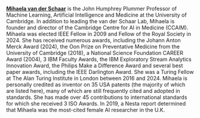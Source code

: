 [**Mihaela van der Schaar**](https://www.vanderschaar-lab.com/prof-mihaela-van-der-schaar/) is the John Humphrey Plummer Professor of Machine Learning, Artificial Intelligence and Medicine at the University of Cambridge. In addition to leading the van der Schaar Lab, Mihaela is founder and director of the Cambridge Centre for AI in Medicine (CCAIM). Mihaela was elected IEEE Fellow in 2009 and Fellow of the Royal Society in 2024. She has received numerous awards, including the Johann Anton Merck Award (2024), the Oon Prize on Preventative Medicine from the University of Cambridge (2018), a National Science Foundation CAREER Award (2004), 3 IBM Faculty Awards, the IBM Exploratory Stream Analytics Innovation Award, the Philips Make a Difference Award and several best paper awards, including the IEEE Darlington Award. She was a Turing Fellow at The Alan Turing Institute in London between 2016 and 2024. Mihaela is personally credited as inventor on 35 USA patents (the majority of which are listed here), many of which are still frequently cited and adopted in standards. She has made over 45 contributions to international standards for which she received 3 ISO Awards. In 2019, a Nesta report determined that Mihaela was the most-cited female AI researcher in the U.K.